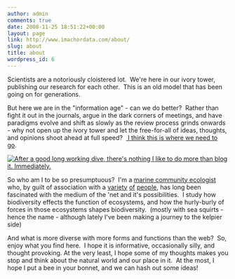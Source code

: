 ```yaml
---
author: admin
comments: true
date: 2008-11-25 18:51:22+00:00
layout: page
link: http://www.imachordata.com/about/
slug: about
title: about
wordpress_id: 6
---
```


Scientists are a notoriously cloistered lot.  We're here in our ivory tower, publishing our research for each other.  This is an old model that has been going on for generations.

But here we are in the "information age" - can we do better?  Rather than fight it out in the journals, argue in the dark corners of meetings, and have paradigms evolve and shift as slowly as the review process grinds onwards - why not open up the ivory tower and let the free-for-all of ideas, thoughts, and opinions shoot ahead at full speed?  [ I think this is where we need to go](http://www.esa.org/esablog/?p=21).

[![After a good long working dive, there's nothing I like to do more than blog it.  Immediately.](http://www.imachordata.com/wp-content/uploads/2009/07/jarrett-byrnes-field-ecologist_1024-300x225.jpg)](http://www.imachordata.com/wp-content/uploads/2009/07/jarrett-byrnes-field-ecologist_1024.jpg)

So who am I to be so presumptuous?  I'm a [marine community ecologist](http://byrneslab.net) who, by guilt of association with a [variety](http://www.zephoria.org/thoughts/) [of](http://pith.org/notes/) [people](http://www.parenthetical.net/), has long been fascinated with the medium of the 'net and it's possibilities.  I study how biodiversity effects the function of ecosystems, and how the hurly-burly of forces in those ecosystems shapes biodiversity.  (mostly with sea squirts - hence the name - although lately I've been making a journey to the kelpier side)

And what is more diverse with more forms and functions than the web?  So, enjoy what you find here.  I hope it is informative, occasionally silly, and thought provoking.  At the very least, I hope some of my thoughts makes you stop and think about the natural world and our place in it.  At the most, I hope I put a bee in your bonnet, and we can hash out some ideas!
